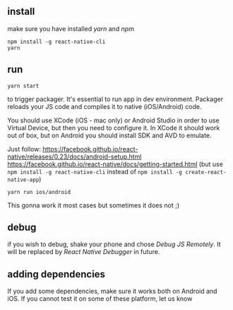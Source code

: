 ## install

make sure you have installed *yarn* and *npm*
```
npm install -g react-native-cli
yarn
```

## run
```
yarn start
```
to trigger packager. It's essential to run app in dev environment. Packager reloads your JS code and compiles it to native (iOS/Android) code.

You should use XCode (iOS - mac only) or Android Studio in order to use Virtual Device, but then you need to configure it. In XCode it should work out of box, but on Android you should install SDK and AVD to emulate.  

Just follow: 
https://facebook.github.io/react-native/releases/0.23/docs/android-setup.html
https://facebook.github.io/react-native/docs/getting-started.html (but use `npm install -g react-native-cli` instead of `npm install -g create-react-native-app`)
```
yarn run ios/android
```
This gonna work it most cases but sometimes it does not ;)

## debug 
if you wish to debug, shake your phone and chose *Debug JS Remotely*. It will be replaced by *React Native Debugger* in future.




## adding dependencies
If you add some dependencies, make sure it works both on Android and iOS. If you cannot test it on some of these platform, let us know
